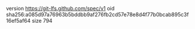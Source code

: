 version https://git-lfs.github.com/spec/v1
oid sha256:a085d97a76963b5bddbb9af276fb2cd57e78e8d4f77b0bcab895c3f16ef5af64
size 794

